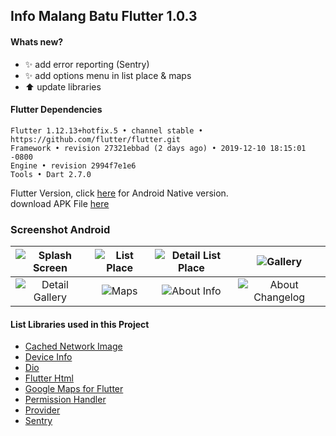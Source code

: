## Info Malang Batu Flutter 1.0.3 ##

#### Whats new? #####
- :sparkles: add error reporting (Sentry)
- :sparkles: add options menu in list place & maps
- :arrow_up: update libraries

#### Flutter Dependencies ####
```
Flutter 1.12.13+hotfix.5 • channel stable • https://github.com/flutter/flutter.git
Framework • revision 27321ebbad (2 days ago) • 2019-12-10 18:15:01 -0800
Engine • revision 2994f7e1e6
Tools • Dart 2.7.0
```

Flutter Version, click [here](https://github.com/yoesuv/Info-Malang-Batu) for Android Native version.<br/>
download APK File [here](https://www.dropbox.com/s/6jc90j0uuouqof4)

### Screenshot Android ###
| ![Splash Screen](https://i.imgur.com/M6ffjS5.jpg) | ![List Place](https://i.imgur.com/wCnFBZG.jpg) | ![Detail List Place](https://i.imgur.com/PnIr1DR.jpg) | ![Gallery](https://i.imgur.com/OmmP6dH.jpg) |
| :---: | :---: | :---: | :---: |
| ![Detail Gallery](https://i.imgur.com/DTnIrQW.jpg) | ![Maps](https://i.imgur.com/ozQiLnJ.jpg) | ![About Info](https://i.imgur.com/tSrhur2.jpg) | ![About Changelog](https://i.imgur.com/ZccyjgA.jpg) |

#### List Libraries used in this Project ####
- [Cached Network Image](https://pub.dev/packages/cached_network_image)
- [Device Info](https://pub.dev/packages/device_info)
- [Dio](https://pub.dev/packages/dio)
- [Flutter Html](https://pub.dev/packages/flutter_html)
- [Google Maps for Flutter](https://pub.dev/packages/google_maps_flutter)
- [Permission Handler](https://pub.dev/packages/permission_handler)
- [Provider](https://pub.dev/packages/provider)
- [Sentry](https://pub.dev/packages/sentry)
